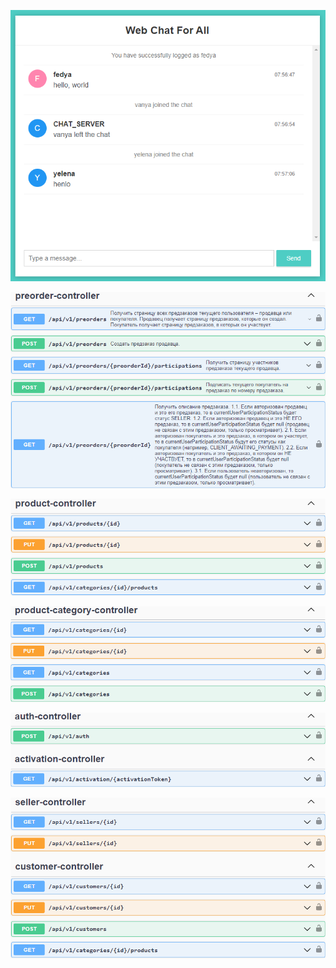 ![](about/chat-general.png)

![](about/controller-preorder.png)

![](about/controller-product.png)

![](about/controller-category.png)

![](about/controller-auth-and-activation.png)

![](about/controller-seller-and-customer.png)
